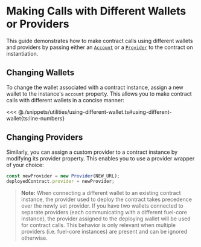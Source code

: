 # Making Calls with Different Wallets or Providers

This guide demonstrates how to make contract calls using different wallets and providers by passing either an [`Account`](https://fuels-ts-docs-api.vercel.app/classes/_fuel_ts_account.Account.html) or a [`Provider`](https://fuels-ts-docs-api.vercel.app/classes/_fuel_ts_account.Provider.html) to the contract on instantiation.

## Changing Wallets

To change the wallet associated with a contract instance, assign a new wallet to the instance's `account` property. This allows you to make contract calls with different wallets in a concise manner:

<<< @./snippets/utilities/using-different-wallet.ts#using-different-wallet{ts:line-numbers}

## Changing Providers

Similarly, you can assign a custom provider to a contract instance by modifying its provider property. This enables you to use a provider wrapper of your choice:

<!-- TODO: Replace with a proper snippet. We lost this snippet because this test had to be removed/changed -->

```ts
const newProvider = new Provider(NEW_URL);
deployedContract.provider = newProvider;
```

> **Note:** When connecting a different wallet to an existing contract instance, the provider used to deploy the contract takes precedence over the newly set provider. If you have two wallets connected to separate providers (each communicating with a different fuel-core instance), the provider assigned to the deploying wallet will be used for contract calls. This behavior is only relevant when multiple providers (i.e. fuel-core instances) are present and can be ignored otherwise.
